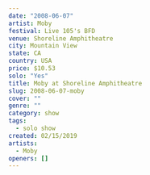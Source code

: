 ```yaml
---
date: "2008-06-07"
artist: Moby
festival: Live 105's BFD
venue: Shoreline Amphitheatre
city: Mountain View
state: CA
country: USA
price: $10.53
solo: "Yes"
title: Moby at Shoreline Amphitheatre
slug: 2008-06-07-moby
cover: ""
genre: ""
category: show
tags:
  - solo show
created: 02/15/2019
artists:
  - Moby
openers: []
---
```

